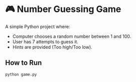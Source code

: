# 🎮 Number Guessing Game

A simple Python project where:
- Computer chooses a random number between 1 and 100.
- User has 7 attempts to guess it.
- Hints are provided (Too high/Too low).

## How to Run
```bash
python game.py

